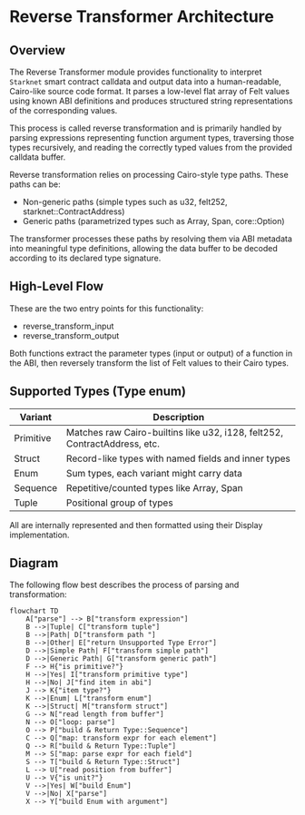 # Reverse Transformer Architecture

## Overview

The Reverse Transformer module provides functionality to interpret `Starknet` smart contract calldata and output data
into a human-readable, Cairo-like source code format. It parses a low-level flat array of Felt values using known ABI
definitions and produces structured string representations of the corresponding values.

This process is called reverse transformation and is primarily handled by parsing expressions representing function
argument types, traversing those types recursively, and reading the correctly typed values from the provided calldata
buffer.

Reverse transformation relies on processing Cairo-style type paths. These paths can be:

- Non-generic paths (simple types such as u32, felt252, starknet::ContractAddress)
- Generic paths (parametrized types such as Array<u8>, Span<felt252>, core::Option<u256>)

The transformer processes these paths by resolving them via ABI metadata into meaningful type definitions, allowing the
data buffer to be decoded according to its declared type signature.

## High-Level Flow

These are the two entry points for this functionality:

- reverse_transform_input
- reverse_transform_output

Both functions extract the parameter types (input or output) of a function in the ABI, then reversely transform the list
of Felt values to their Cairo types.

## Supported Types (Type enum)

| Variant   | Description                                                               |
|-----------|---------------------------------------------------------------------------|
| Primitive | Matches raw Cairo-builtins like u32, i128, felt252, ContractAddress, etc. |
| Struct    | Record-like types with named fields and inner types                       |
| Enum      | Sum types, each variant might carry data                                  |
| Sequence  | Repetitive/counted types like Array, Span                                 |
| Tuple     | Positional group of types                                                 |

All are internally represented and then formatted using their Display implementation.

## Diagram

The following flow best describes the process of parsing and transformation:

```mermaid
flowchart TD
    A["parse"] --> B["transform expression"]
    B -->|Tuple| C["transform tuple"]
    B -->|Path| D["transform path "]
    B -->|Other| E["return Unsupported Type Error"]
    D -->|Simple Path| F["transform simple path"]
    D -->|Generic Path| G["transform generic path"]
    F --> H{"is primitive?"}
    H -->|Yes| I["transform primitive type"]
    H -->|No| J["find item in abi"]
    J --> K{"item type?"}
    K -->|Enum| L["transform enum"]
    K -->|Struct| M["transform struct"]
    G --> N["read length from buffer"]
    N --> O["loop: parse"]
    O --> P["build & Return Type::Sequence"]
    C --> Q["map: transform expr for each element"]
    Q --> R["build & Return Type::Tuple"]
    M --> S["map: parse expr for each field"]
    S --> T["build & Return Type::Struct"]
    L --> U["read position from buffer"]
    U --> V{"is unit?"}
    V -->|Yes| W["build Enum"]
    V -->|No| X["parse"]
    X --> Y["build Enum with argument"]
```



